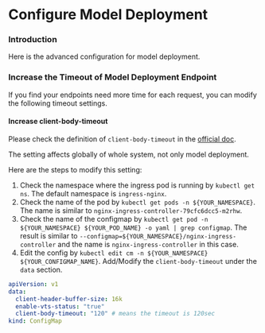 # Configure Model Deployment

### Introduction

Here is the advanced configuration for model deployment.

### Increase the Timeout of Model Deployment Endpoint

If you find your endpoints need more time for each request, you can modify the following timeout settings.

#### Increase client-body-timeout

Please check the definition of `client-body-timeout` in the [official doc](https://kubernetes.github.io/ingress-nginx/user-guide/nginx-configuration/configmap/#client-body-timeout).

The setting affects globally of whole system, not only model deployment.

Here are the steps to modify this setting:

1. Check the namespace where the ingress pod is running by `kubectl get ns`. The default namespace is `ingress-nginx`.
2. Check the name of the pod by `kubectl get pods -n ${YOUR_NAMESPACE}`. The name is similar to `nginx-ingress-controller-79cfc6dcc5-m2rhw`.
3. Check the name of the configmap by `kubectl get pod -n ${YOUR_NAMESPACE} ${YOUR_POD_NAME} -o yaml | grep configmap`. The result is similar to `--configmap=${YOUR_NAMESPACE}/nginx-ingress-controller` and the name is `nginx-ingress-controller` in this case.
4. Edit the config by `kubectl edit cm -n ${YOUR_NAMESPACE} ${YOUR_CONFIGMAP_NAME}`. Add/Modify the `client-body-timeout` under the `data` section.

```yaml
apiVersion: v1
data:
  client-header-buffer-size: 16k
  enable-vts-status: "true"
  client-body-timeout: "120" # means the timeout is 120sec
kind: ConfigMap
```
